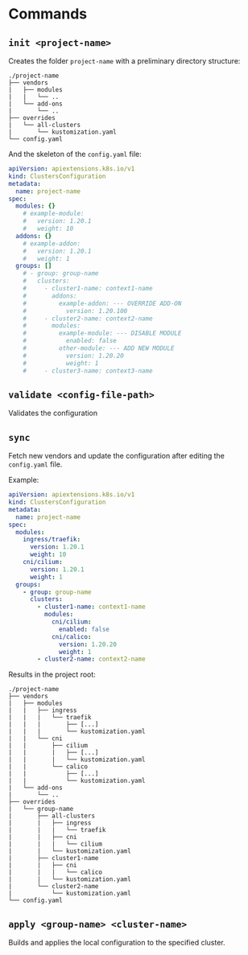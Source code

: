 # Commands

## `init <project-name>`

Creates the folder `project-name` with a preliminary directory structure:

    ./project-name
    ├── vendors
    |   ├── modules
    |   |   └── ..
    |   └── add-ons
    |       └── ..
    ├── overrides
    |   └── all-clusters
    |       └── kustomization.yaml
    └── config.yaml

And the skeleton of the `config.yaml` file:

```yaml
apiVersion: apiextensions.k8s.io/v1
kind: ClustersConfiguration
metadata:
  name: project-name
spec:
  modules: {}
    # example-module:
    #   version: 1.20.1
    #   weight: 10
  addons: {}
    # example-addon:
    #   version: 1.20.1
    #   weight: 1
  groups: []
    # - group: group-name
    #   clusters:
    #     - cluster1-name: context1-name
    #       addons:
    #         example-addon: --- OVERRIDE ADD-ON
    #           version: 1.20.100
    #     - cluster2-name: context2-name
    #       modules:
    #         example-module: --- DISABLE MODULE
    #           enabled: false
    #         other-module: --- ADD NEW MODULE
    #           version: 1.20.20 
    #           weight: 1
    #     - cluster3-name: context3-name
```

## `validate <config-file-path>`

Validates the configuration

## `sync`

Fetch new vendors and update the configuration after editing the `config.yaml` file.

Example:

```yaml
apiVersion: apiextensions.k8s.io/v1
kind: ClustersConfiguration
metadata:
  name: project-name
spec:
  modules:
    ingress/traefik:
      version: 1.20.1
      weight: 10
    cni/cilium:
      version: 1.20.1
      weight: 1
  groups: 
    - group: group-name
      clusters:
        - cluster1-name: context1-name
          modules:
            cni/cilium:
              enabled: false
            cni/calico:
              version: 1.20.20 
              weight: 1
        - cluster2-name: context2-name
```

Results in the project root:

    ./project-name
    ├── vendors
    |   ├── modules
    |   |   ├── ingress
    |   |   |   └── traefik
    |   |   |       ├── [...]
    |   |   |       └── kustomization.yaml
    |   |   └── cni
    |   |       ├── cilium
    |   |       |   ├── [...]
    |   |       |   └── kustomization.yaml
    |   |       └── calico
    |   |           ├── [...]
    |   |           └── kustomization.yaml
    |   └── add-ons
    |       └── ..
    ├── overrides
    |   └── group-name
    |       ├── all-clusters
    |       |   ├── ingress
    |       |   |   └── traefik
    |       |   ├── cni
    |       |   |   └── cilium
    |       |   └── kustomization.yaml
    |       ├── cluster1-name
    |       |   ├── cni
    |       |   |   └── calico
    |       |   └── kustomization.yaml    
    |       └── cluster2-name
    |           └── kustomization.yaml 
    └── config.yaml

## `apply <group-name> <cluster-name>`

Builds and applies the local configuration to the specified cluster.

